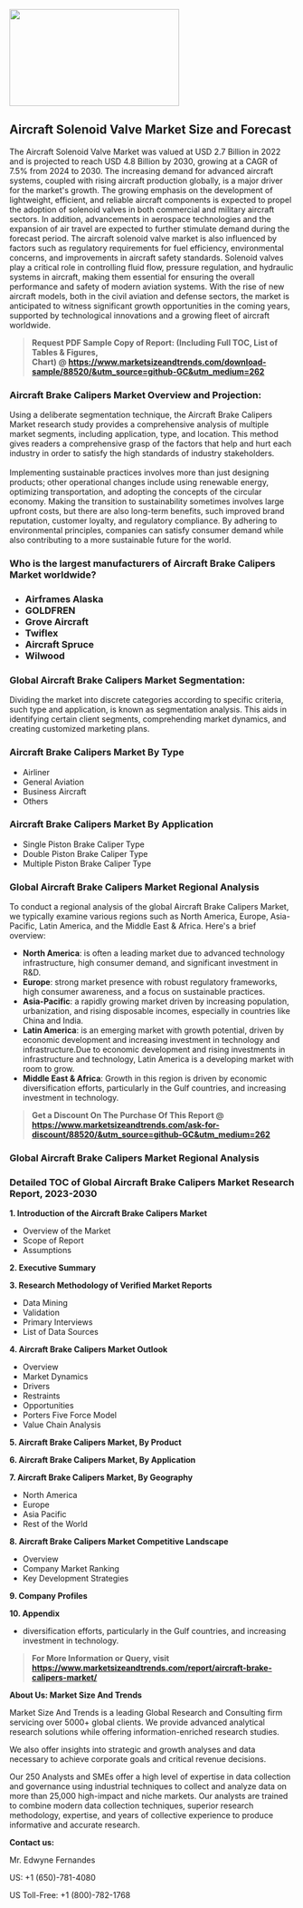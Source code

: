 <p><img class="alignnone size-medium wp-image-20088" src="https://ffe5etoiles.com/wp-content/uploads/2024/12/MST1-300x171.png" alt="" width="300" height="171" /></p><h2>Aircraft Solenoid Valve Market Size and Forecast</h2><p>The Aircraft Solenoid Valve Market was valued at USD 2.7 Billion in 2022 and is projected to reach USD 4.8 Billion by 2030, growing at a CAGR of 7.5% from 2024 to 2030. The increasing demand for advanced aircraft systems, coupled with rising aircraft production globally, is a major driver for the market's growth. The growing emphasis on the development of lightweight, efficient, and reliable aircraft components is expected to propel the adoption of solenoid valves in both commercial and military aircraft sectors. In addition, advancements in aerospace technologies and the expansion of air travel are expected to further stimulate demand during the forecast period. The aircraft solenoid valve market is also influenced by factors such as regulatory requirements for fuel efficiency, environmental concerns, and improvements in aircraft safety standards. Solenoid valves play a critical role in controlling fluid flow, pressure regulation, and hydraulic systems in aircraft, making them essential for ensuring the overall performance and safety of modern aviation systems. With the rise of new aircraft models, both in the civil aviation and defense sectors, the market is anticipated to witness significant growth opportunities in the coming years, supported by technological innovations and a growing fleet of aircraft worldwide.</p></p><blockquote id="" class=""><strong>Request PDF Sample Copy of Report: (Including Full TOC, List of Tables &amp; Figures, Chart)&nbsp;@&nbsp;<strong><a href="https://www.marketsizeandtrends.com/download-sample/88520/&utm_source=github-GC&utm_medium=262" target="_blank">https://www.marketsizeandtrends.com/download-sample/88520/&utm_source=github-GC&utm_medium=262</a></strong></strong></blockquote><h3 id="" class="">Aircraft Brake Calipers Market&nbsp;Overview and Projection:</h3><p id="" class="">Using a deliberate segmentation technique, the Aircraft Brake Calipers Market research study provides a comprehensive analysis of multiple market segments, including application, type, and location. This method gives readers a comprehensive grasp of the factors that help and hurt each industry in order to satisfy the high standards of industry stakeholders. <br /> <br />Implementing sustainable practices involves more than just designing products; other operational changes include using renewable energy, optimizing transportation, and adopting the concepts of the circular economy. Making the transition to sustainability sometimes involves large upfront costs, but there are also long-term benefits, such improved brand reputation, customer loyalty, and regulatory compliance. By adhering to environmental principles, companies can satisfy consumer demand while also contributing to a more sustainable future for the world.</p><h3 id="" class="">Who is the largest manufacturers of&nbsp;Aircraft Brake Calipers Market worldwide?</h3><h3 class=""><p><ul><li>Airframes Alaska </li><li> GOLDFREN </li><li> Grove Aircraft </li><li> Twiflex </li><li> Aircraft Spruce </li><li> Wilwood</li></ul></p></h3><h3 id="" class="">Global&nbsp;Aircraft Brake Calipers Market Segmentation:</h3><p id="" class="">Dividing the market into discrete categories according to specific criteria, such type and application, is known as segmentation analysis. This aids in identifying certain client segments, comprehending market dynamics, and creating customized marketing plans.</p><h3 id="" class="">Aircraft Brake Calipers Market&nbsp;By Type</h3><p><p><ul><li>Airliner </li><li> General Aviation </li><li> Business Aircraft </li><li> Others</p></li></ul></p></p><h3 id="" class="">Aircraft Brake Calipers Market&nbsp;By Application</h3><p class=""><p><ul><li>Single Piston Brake Caliper Type </li><li> Double Piston Brake Caliper Type </li><li> Multiple Piston Brake Caliper Type</li></ul></p></p><h3 id="" class="">Global Aircraft Brake Calipers Market Regional Analysis</h3><p id="" class="">To conduct a regional analysis of the global Aircraft Brake Calipers Market, we typically examine various regions such as North America, Europe, Asia-Pacific, Latin America, and the Middle East &amp; Africa. Here's a brief overview:</p><ul><li><strong>North America</strong>: is often a leading market due to advanced technology infrastructure, high consumer demand, and significant investment in R&amp;D.</li><li><strong>Europe</strong>: strong market presence with robust regulatory frameworks, high consumer awareness, and a focus on sustainable practices.</li><li><strong>Asia-Pacific</strong>: a rapidly growing market driven by increasing population, urbanization, and rising disposable incomes, especially in countries like China and India.</li><li><strong>Latin America</strong>: is an emerging market with growth potential, driven by economic development and increasing investment in technology and infrastructure.Due to economic development and rising investments in infrastructure and technology, Latin America is a developing market with room to grow.</li><li><strong>Middle East &amp; Africa</strong>: Growth in this region is driven by economic diversification efforts, particularly in the Gulf countries, and increasing investment in technology.</li></ul><blockquote id="" class=""><strong>Get a Discount On The Purchase Of This Report @ <strong><a href="https://www.marketsizeandtrends.com/ask-for-discount/88520/&utm_source=github-GC&utm_medium=262" target="_blank">https://www.marketsizeandtrends.com/ask-for-discount/88520/&utm_source=github-GC&utm_medium=262</a></strong></strong></blockquote><h3 id="" class="">Global Aircraft Brake Calipers Market Regional Analysis</h3><h3 id="" class="">Detailed TOC of Global Aircraft Brake Calipers Market Research Report, 2023-2030</h3><p id="" class=""><strong>1. Introduction of the Aircraft Brake Calipers Market</strong></p><ul><li>Overview of the Market</li><li>Scope of Report</li><li>Assumptions</li></ul><p id="" class=""><strong>2. Executive Summary</strong></p><p id="" class=""><strong>3. Research Methodology of Verified Market Reports</strong></p><ul><li>Data Mining</li><li>Validation</li><li>Primary Interviews</li><li>List of Data Sources</li></ul><p id="" class=""><strong>4. Aircraft Brake Calipers Market Outlook</strong></p><ul><li>Overview</li><li>Market Dynamics</li><li>Drivers</li><li>Restraints</li><li>Opportunities</li><li>Porters Five Force Model</li><li>Value Chain Analysis</li></ul><p id="" class=""><strong>5. Aircraft Brake Calipers Market, By Product</strong></p><p id="" class=""><strong>6. Aircraft Brake Calipers Market, By Application</strong></p><p id="" class=""><strong>7. Aircraft Brake Calipers Market, By Geography</strong></p><ul><li>North America</li><li>Europe</li><li>Asia Pacific</li><li>Rest of the World</li></ul><p id="" class=""><strong>8. Aircraft Brake Calipers Market Competitive Landscape</strong></p><ul><li>Overview</li><li>Company Market Ranking</li><li>Key Development Strategies</li></ul><p id="" class=""><strong>9. Company Profiles</strong></p><p id="" class=""><strong>10. Appendix</strong></p><ul><li>diversification efforts, particularly in the Gulf countries, and increasing investment in technology.</li></ul><blockquote id="" class=""><strong>For More Information or Query, visit <strong><strong><a href="https://www.marketsizeandtrends.com/report/aircraft-brake-calipers-market/" target="_blank">https://www.marketsizeandtrends.com/report/aircraft-brake-calipers-market/</a></strong></strong></strong></blockquote><p id="" class=""><strong>About Us: Market Size And Trends</strong></p><p id="" class="">Market Size And Trends is a leading Global Research and Consulting firm servicing over 5000+ global clients. We provide advanced analytical research solutions while offering information-enriched research studies.</p><p id="" class="">We also offer insights into strategic and growth analyses and data necessary to achieve corporate goals and critical revenue decisions.</p><p id="" class="">Our 250 Analysts and SMEs offer a high level of expertise in data collection and governance using industrial techniques to collect and analyze data on more than 25,000 high-impact and niche markets. Our analysts are trained to combine modern data collection techniques, superior research methodology, expertise, and years of collective experience to produce informative and accurate research.</p><p id="" class=""><strong>Contact us:</strong></p><p id="" class="">Mr. Edwyne Fernandes</p><p id="" class="">US: +1 (650)-781-4080</p><p id="" class="">US Toll-Free: +1 (800)-782-1768</p>

